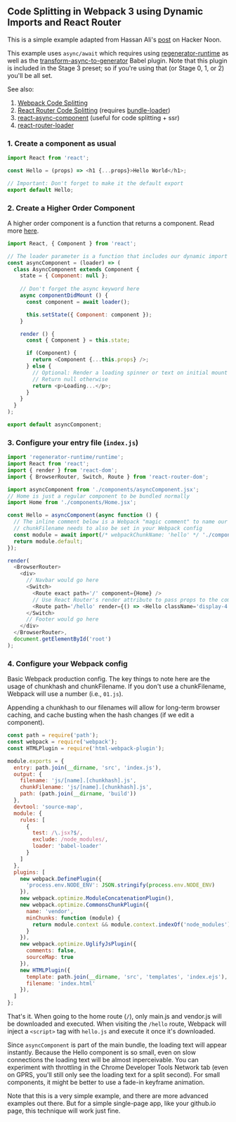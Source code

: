 ## Code Splitting in Webpack 3 using Dynamic Imports and React Router
This is a simple example adapted from Hassan Ali's [post](https://hackernoon.com/code-splitting-for-react-router-with-webpack-and-hmr-bb509968e86f) on Hacker Noon.

This example uses `async/await` which requires using [regenerator-runtime](https://github.com/facebook/regenerator/tree/master/packages/regenerator-runtime) as well as the [transform-async-to-generator](https://babeljs.io/docs/plugins/transform-async-to-generator) Babel plugin. Note that this plugin is included in the Stage 3 preset; so if you're using that (or Stage 0, 1, or 2) you'll be all set.

See also:
1. [Webpack Code Splitting](https://webpack.js.org/guides/code-splitting/)
2. [React Router Code Splitting](https://reacttraining.com/react-router/web/guides/code-splitting) (requires [bundle-loader](https://github.com/webpack-contrib/bundle-loader))
3. [react-async-component](https://github.com/ctrlplusb/react-async-component) (useful for code splitting + ssr)
4. [react-router-loader](https://github.com/luqin/react-router-loader)

### 1. Create a component as usual

```javascript
import React from 'react';

const Hello = (props) => <h1 {...props}>Hello World</h1>;

// Important: Don't forget to make it the default export
export default Hello;
```

### 2. Create a Higher Order Component
A higher order component is a function that returns a component. Read more [here](https://facebook.github.io/react/docs/higher-order-components.html).

```javascript
import React, { Component } from 'react';

// The loader parameter is a function that includes our dynamic import
const asyncComponent = (loader) => (
  class AsyncComponent extends Component {
    state = { Component: null };
    
    // Don't forget the async keyword here
    async componentDidMount () {
      const component = await loader();

      this.setState({ Component: component });
    }

    render () {
      const { Component } = this.state;

      if (Component) {
        return <Component {...this.props} />;
      } else {
        // Optional: Render a loading spinner or text on initial mount
        // Return null otherwise
        return <p>Loading...</p>;
      }
    }
  }
);

export default asyncComponent;
```

### 3. Configure your entry file (`index.js`)

```javascript
import 'regenerator-runtime/runtime';
import React from 'react';
import { render } from 'react-dom';
import { BrowserRouter, Switch, Route } from 'react-router-dom';

import asyncComponent from './components/asyncComponent.jsx';
// Home is just a regular component to be bundled normally
import Home from './components/Home.jsx';

const Hello = asyncComponent(async function () {
  // The inline comment below is a Webpack "magic comment" to name our chunk hello.js
  // chunkFilename needs to also be set in your Webpack config
  const module = await import(/* webpackChunkName: 'hello' */ './components/Hello.jsx');
  return module.default;
});

render(
  <BrowserRouter>
    <div>
      // Navbar would go here
      <Switch>
        <Route exact path='/' component={Home} />
        // Use React Router's render attribute to pass props to the component
        <Route path='/hello' render={() => <Hello className='display-4 text-center' />} />
      </Switch>
      // Footer would go here
    </div>
  </BrowserRouter>,
  document.getElementById('root')
);
```

### 4. Configure your Webpack config
Basic Webpack production config. The key things to note here are the usage of chunkhash and chunkFilename. If you don't use a chunkFilename, Webpack will use a number (i.e., `01.js`).

Appending a chunkhash to our filenames will allow for long-term browser caching, and cache busting when the hash changes (if we edit a component).

```javascript
const path = require('path');
const webpack = require('webpack');
const HTMLPlugin = require('html-webpack-plugin');

module.exports = {
  entry: path.join(__dirname, 'src', 'index.js'),
  output: {
    filename: 'js/[name].[chunkhash].js',
    chunkFilename: 'js/[name].[chunkhash].js',
    path: (path.join(__dirname, 'build'))
  },
  devtool: 'source-map',
  module: {
    rules: [
      {
        test: /\.jsx?$/,
        exclude: /node_modules/,
        loader: 'babel-loader'
      }
    ]
  },
  plugins: [
    new webpack.DefinePlugin({
      'process.env.NODE_ENV': JSON.stringify(process.env.NODE_ENV)
    }),
    new webpack.optimize.ModuleConcatenationPlugin(),
    new webpack.optimize.CommonsChunkPlugin({
      name: 'vendor',
      minChunks: function (module) {
        return module.context && module.context.indexOf('node_modules') !== -1;
      }
    }),
    new webpack.optimize.UglifyJsPlugin({
      comments: false,
      sourceMap: true
    }),
    new HTMLPlugin({
      template: path.join(__dirname, 'src', 'templates', 'index.ejs'),
      filename: 'index.html'
    }),
  ]
};
```

That's it. When going to the home route (`/`), only main.js and vendor.js will be downloaded and executed. When visiting the `/hello` route, Webpack will inject a `<script>` tag with `hello.js` and execute it once it's downloaded.

Since `asyncComponent` is part of the main bundle, the loading text will appear instantly. Because the Hello component is so small, even on slow connections the loading text will be almost inperceivable. You can experiment with throttling in the Chrome Developer Tools Network tab (even on GPRS, you'll still only see the loading text for a split second). For small components, it might be better to use a fade-in keyframe animation.

Note that this is a very simple example, and there are more advanced examples out there. But for a simple single-page app, like your github.io page, this technique will work just fine.
